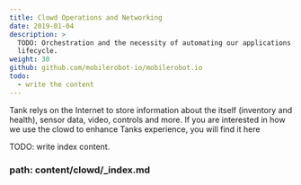 ```yaml
---
title: Clowd Operations and Networking
date: 2019-01-04
description: >
  TODO: Orchestration and the necessity of automating our applications
  lifecycle. 
weight: 30
github: github.com/mobilerobot-io/mobilerobot.io
todo:
  - write the content
---
```


Tank relys on the Internet to store information about the itself
(inventory and health), sensor data, video, controls and more. If you
are interested in how we use the clowd to enhance Tanks experience,
you will find it here <!--more--> 

TODO: write index content.

### path: content/clowd/_index.md 


